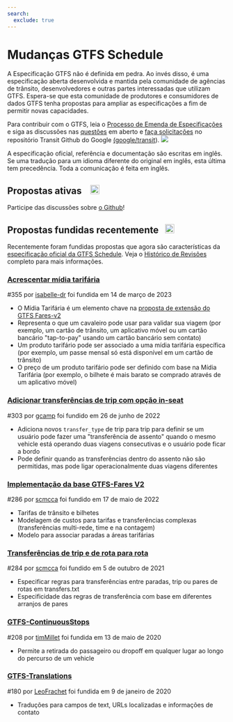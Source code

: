 ```yaml
---
search:
  exclude: true
---
```


# Mudanças GTFS Schedule

<!-- <div class=landing-page>
    <a class=button href=../process>Specification Amendment Process</a><a class=button href=../guiding-principles>Guiding Principles</a><a class=button href=../revision-history>Revision History</a>
</div> -->

A Especificação GTFS não é definida em pedra. Ao invés disso, é uma especificação aberta desenvolvida e mantida pela comunidade de agências de trânsito, desenvolvedores e outras partes interessadas que utilizam GTFS. Espera-se que esta comunidade de produtores e consumidores de dados GTFS tenha propostas para ampliar as especificações a fim de permitir novas capacidades.

Para contribuir com o GTFS, leia o [Processo de Emenda de Especificações](../process) e siga as discussões nas [questões](https://github.com/google/transit/issues) em aberto e [faça solicitações](https://github.com/google/transit/pulls) no repositório Transit Github do Google [(google/transit](https://github.com/google/transit)). ![](../../assets/mark-github.svg)

<div class="admonition note"> <p> A especificação oficial, referência e documentação são escritas em inglês. Se uma tradução para um idioma diferente do original em inglês, esta última tem precedência. Toda a comunicação é feita em inglês.</p> </div>


## Propostas ativas &ensp; <img src="../../assets/pr-active.svg" style="height:1em;"/>

<!--
Active proposals for new features in <glossary variable="GTFS Schedule"><glossary variable="GTFS">GTFS</glossary> Schedule</glossary>.  -->

Participe das discussões sobre [o Github](https://github.com/google/transit/pulls)!

<!-- <div class="row">
    <div class="active-container">
        <h3 class="title"><a class="no-icon" href="https://github.com/google/transit/pull/303" target="_blank">Add <glossary variable="trip">trip</glossary>-to-<glossary variable="trip">trip</glossary> transfers with in-seat option</a></h3>
        <p class="maintainer">#303 opened on Jan 26, 2022 by <a class="no-icon" href="https://github.com/gcamp" target="_blank">gcamp</a></p>
    </div>
</div>
<div class="row"></div> -->

<!-- <div class="row no-active">
    <div class="no-active-container">
        <h3 class="title">There are currently no active proposals for <glossary variable="GTFS Schedule"><glossary variable="GTFS">GTFS</glossary> Schedule</glossary>.</h3>
        <p class="prompt">Have a proposal? &ensp;➜&ensp; Open a <a href="https://github.com/google/transit/pulls" target="_blank">pull request</a>.</p>
    </div>
</div>
<div class="row"></div> -->

## Propostas fundidas recentemente &ensp;<img src="../../assets/pr-merged.svg" style="height:1em;"/>

Recentemente foram fundidas propostas que agora são características da [especificação oficial da GTFS Schedule](../reference). Veja o [Histórico de Revisões](../process#revision-history) completo para mais informações.

<div class="row">
    <div class="leftcontainer">
        <h3 class="title"><a href="https://github.com/google/transit/pull/355" class="no-icon" target="_blank">Acrescentar mídia tarifária</a></h3>
        <p class="maintainer">#355 por <a href="https://github.com/isabelle-dr" class="no-icon" target="_blank">isabelle-dr</a> foi fundida em 14 de março de 2023</p>
    </div>
    <div class="featurelist">
        <ul>
            <li>O Mídia Tarifária é um elemento chave na <a href="../../extensions/fares-v2">proposta de extensão do GTFS Fares-v2</a></li>
            <li>Representa o que um cavaleiro pode usar para validar sua viagem (por exemplo, um cartão de trânsito, um aplicativo móvel ou um cartão bancário "tap-to-pay" usando um cartão bancário sem contato)</li>
            <li>Um produto tarifário pode ser associado a uma mídia tarifária específica (por exemplo, um passe mensal só está disponível em um cartão de trânsito)</li>
            <li>O preço de um produto tarifário pode ser definido com base na Mídia Tarifária (por exemplo, o bilhete é mais barato se comprado através de um aplicativo móvel)</li>
        </ul>
    </div>
</div>


<div class="row">
    <div class="leftcontainer">
        <h3 class="title"><a href="https://github.com/google/transit/pull/303" class="no-icon" target="_blank">Adicionar transferências de trip com opção in-seat</a></h3>
        <p class="maintainer">#303 por <a href="https://github.com/gcamp" class="no-icon" target="_blank">gcamp</a> foi fundido em 26 de junho de 2022</p>
    </div>
    <div class="featurelist">
        <ul>
            <li>Adiciona novos <code>transfer_type</code> de trip para trip para definir se um usuário pode fazer uma "transferência de assento" quando o mesmo vehicle está operando duas viagens consecutivas e o usuário pode ficar a bordo</li>
            <li>Pode definir quando as transferências dentro do assento não são permitidas, mas pode ligar operacionalmente duas viagens diferentes
            </li>
        </ul>
    </div>
</div>

<div class="row">
    <div class="leftcontainer">
        <h3 class="title"><a href="https://github.com/google/transit/pull/286" class="no-icon" target="_blank">Implementação da base GTFS-Fares V2</a></h3>
        <p class="maintainer">#286 por <a href="https://github.com/scmcca" class="no-icon" target="_blank">scmcca</a> foi fundido em 17 de maio de 2022</p>
    </div>
    <div class="featurelist">
        <ul>
            <li>Tarifas de trânsito e bilhetes</li>
            <li>Modelagem de custos para tarifas e transferências complexas (transferências multi-rede, time e na contagem)</li>
            <li>Modelo para associar paradas a áreas tarifárias</li>
        </ul>
    </div>
</div>

<div class="row">
    <div class="leftcontainer">
        <h3 class="title"><a href="https://github.com/google/transit/pull/284" class="no-icon" target="_blank">Transferências de trip e de rota para rota</a></h3>
        <p class="maintainer">#284 por <a href="https://github.com/scmcca" class="no-icon" target="_blank">scmcca</a> foi fundido em 5 de outubro de 2021</p>
    </div>
    <div class="featurelist">
        <ul>
            <li>Especificar regras para transferências entre paradas, trip ou pares de rotas em transfers.txt</li>
             <li>Especificidade das regras de transferência com base em diferentes arranjos de pares</li>
        </ul>
    </div>
</div>

<div class="row">
    <div class="leftcontainer">
        <h3 class="title"><a href="https://github.com/google/transit/pull/208" class="no-icon" target="_blank">GTFS-ContinuousStops</a></h3>
        <p class="maintainer">#208 por <a href="https://github.com/timMillet" class="no-icon" target="_blank">timMillet</a> foi fundida em 13 de maio de 2020</p>
    </div>
    <div class="featurelist">
        <ul>
            <li>Permite a retirada do passageiro ou dropoff em qualquer lugar ao longo do percurso de um vehicle</li>
        </ul>
    </div>
</div>

<div class="row">
    <div class="leftcontainer">
        <h3 class="title"><a href="https://github.com/google/transit/pull/180" class="no-icon" target="_blank">GTFS-Translations</a></h3>
        <p class="maintainer">#180 por <a href="https://github.com/LeoFrachet" class="no-icon" target="_blank">LeoFrachet</a> foi fundida em 9 de janeiro de 2020</p>
    </div>
    <div class="featurelist">
        <ul>
            <li>Traduções para campos de text, URLs localizadas e informações de contato</li>
        </ul>
    </div>
</div>

<div class="row"/>
